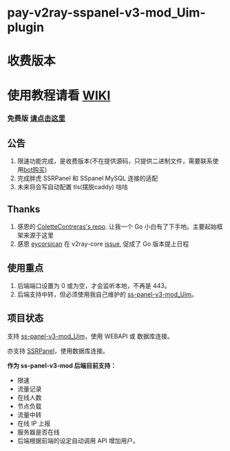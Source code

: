 # pay-v2ray-sspanel-v3-mod_Uim-plugin

# 收费版本

# 使用教程请看 [WIKI](https://github.com/rico93/pay-v2ray-sspanel-v3-mod_Uim-plugin/wiki/)

### 免费版 [请点击这里](https://github.com/MiryanSir/v2ray-sspanel-v3-mod_Uim-plugin/)

## 公告

1. 限速功能完成，是收费版本(不在提供源码，只提供二进制文件，需要联系使用[bot购买](https://t.me/Rico_V2_bot))
2. 完成胖虎 SSRPanel 和 SSpanel MySQL 连接的适配
3. 未来将会写自动配置 tls(摆脱caddy) 咕咕

## Thanks

1. 感恩的 [ColetteContreras's repo](https://github.com/ColetteContreras/v2ray-ssrpanel-plugin). 让我一个 Go 小白有了下手地。主要起始框架来源于这里
2. 感恩 [eycorsican](https://github.com/eycorsican) 在 v2ray-core [issue](https://github.com/v2ray/v2ray-core/issues/1514), 促成了 Go 版本提上日程

## 使用重点

1. 后端端口设置为 0 或为空，才会监听本地，不再是 443。
2. 后端支持中转，但必须使用我自己维护的 [ss-panel-v3-mod_Uim](https://github.com/rico93/ss-panel-v3-mod_Uim)。

## 项目状态

支持 [ss-panel-v3-mod_Uim](https://github.com/NimaQu/ss-panel-v3-mod_Uim)，使用 WEBAPI 或 数据库连接。

亦支持 [SSRPanel](https://github.com/ssrpanel/SSRPanel)，使用数据库连接。

**作为 ss-panel-v3-mod 后端目前支持：**

- 限速
- 流量记录
- 在线人数
- 节点负载
- 流量中转
- 在线 IP 上报
- 服务器是否在线
- 后端根据前端的设定自动调用 API 增加用户。

